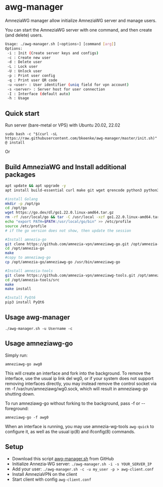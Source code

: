 # awg-manager

AmneziaWG manager allow initialize AmneziaWG server and manage users.

You can start the AmneziaWG server with one command, and then create (and delete) users.


```bash
Usage: ./awg-manager.sh [<options>] [command [arg]]
Options:
 -i : Init (Create server keys and configs)
 -c : Create new user
 -d : Delete user
 -L : Lock user
 -U : Unlock user
 -p : Print user config
 -q : Print user QR code
 -u <user> : User identifier (uniq field for vpn account)
 -s <server> : Server host for user connection
 -I : Interface (default auto)
 -h : Usage
 ```

## Quick start

Run server (bare-metal or VPS) with Ubuntu 20.02, 22.02

```
sudo bash -c "$(curl -sL https://raw.githubusercontent.com/bkeenke/awg-manager/master/init.sh)" @ install
```
Or

## Build AmneziaWG and Install additional packages

```bash
apt update && apt upgrade -y
apt install build-essential curl make git wget qrencode python3 python3-pip -y

#install Golang
mkdir -p /opt/go
cd /opt/go
wget https://go.dev/dl/go1.22.0.linux-amd64.tar.gz
rm -rf /usr/local/go && tar -C /usr/local -xzf go1.22.0.linux-amd64.tar.gz
echo "export PATH=$PATH:/usr/local/go/bin" >> /etc/profile
source /etc/profile
# if the go version does not show, then update the session

#Install amnezia-go
git clone https://github.com/amnezia-vpn/amneziawg-go.git /opt/amnezia-go
cd /opt/amnezia-go
make
#copy to amneziawg-go
cp /opt/amnezia-go/amneziawg-go /usr/bin/amneziawg-go

#Install amnezia-tools
git clone https://github.com/amnezia-vpn/amneziawg-tools.git /opt/amnezia-tools
cd /opt/amnezia-tools/src
make
make install

#Install PyQt6
pip3 install PyQt6

```

## Usage awg-manager
```
./awg-manager.sh -u Username -c
```

## Usage amneziawg-go

Simply run:
```
amneziawg-go awg0
```
This will create an interface and fork into the background. To remove the interface, use the usual ip link del wg0, or if your system does not support removing interfaces directly, you may instead remove the control socket via rm -f /var/run/amneziawg/wg0.sock, which will result in amneziawg-go shutting down.

To run amneziawg-go without forking to the background, pass -f or --foreground:
```
amneziawg-go -f awg0
```
When an interface is running, you may use amnezia-wg-tools `awg-quick`  to configure it, as well as the usual ip(8) and ifconfig(8) commands.

## Setup

 - Download this script [awg-manager.sh](https://raw.githubusercontent.com/bkeenke/awg-manager/master/awg-manager.sh) from GitHub
 - Initialize Annezia-WG server: `./awg-manager.sh -i -s YOUR_SERVER_IP`
 - Add your user: `./awg-manager.sh -c -u my_user -p > awg-client.conf`
 - Install AmneziaVPN on the client
 - Start client with config `awg-client.conf`


